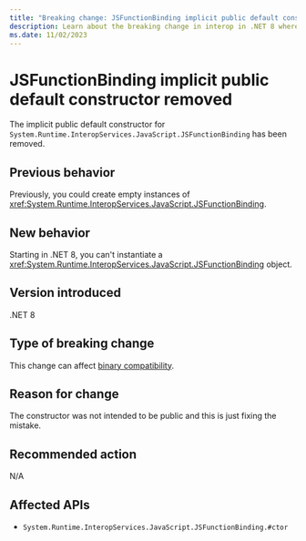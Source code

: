 ```yaml
---
title: "Breaking change: JSFunctionBinding implicit public default constructor removed"
description: Learn about the breaking change in interop in .NET 8 where the implicit public default constructor for System.Runtime.InteropServices.JavaScript.JSFunctionBinding was removed.
ms.date: 11/02/2023
---
```

# JSFunctionBinding implicit public default constructor removed

The implicit public default constructor for `System.Runtime.InteropServices.JavaScript.JSFunctionBinding` has been removed.

## Previous behavior

Previously, you could create empty instances of <xref:System.Runtime.InteropServices.JavaScript.JSFunctionBinding>.

## New behavior

Starting in .NET 8, you can't instantiate a <xref:System.Runtime.InteropServices.JavaScript.JSFunctionBinding> object.

## Version introduced

.NET 8

## Type of breaking change

This change can affect [binary compatibility](../../categories.md#binary-compatibility).

## Reason for change

The constructor was not intended to be public and this is just fixing the mistake.

## Recommended action

N/A

## Affected APIs

- `System.Runtime.InteropServices.JavaScript.JSFunctionBinding.#ctor`
